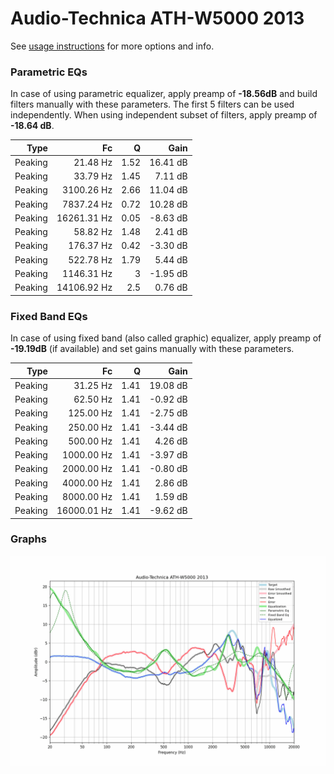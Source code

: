 # Audio-Technica ATH-W5000 2013
See [usage instructions](https://github.com/jaakkopasanen/AutoEq#usage) for more options and info.

### Parametric EQs
In case of using parametric equalizer, apply preamp of **-18.56dB** and build filters manually
with these parameters. The first 5 filters can be used independently.
When using independent subset of filters, apply preamp of **-18.64 dB**.

| Type    | Fc          |    Q | Gain     |
|--------:|------------:|-----:|---------:|
| Peaking | 21.48 Hz    | 1.52 | 16.41 dB |
| Peaking | 33.79 Hz    | 1.45 | 7.11 dB  |
| Peaking | 3100.26 Hz  | 2.66 | 11.04 dB |
| Peaking | 7837.24 Hz  | 0.72 | 10.28 dB |
| Peaking | 16261.31 Hz | 0.05 | -8.63 dB |
| Peaking | 58.82 Hz    | 1.48 | 2.41 dB  |
| Peaking | 176.37 Hz   | 0.42 | -3.30 dB |
| Peaking | 522.78 Hz   | 1.79 | 5.44 dB  |
| Peaking | 1146.31 Hz  | 3    | -1.95 dB |
| Peaking | 14106.92 Hz | 2.5  | 0.76 dB  |

### Fixed Band EQs
In case of using fixed band (also called graphic) equalizer, apply preamp of **-19.19dB**
(if available) and set gains manually with these parameters.

| Type    | Fc          |    Q | Gain     |
|--------:|------------:|-----:|---------:|
| Peaking | 31.25 Hz    | 1.41 | 19.08 dB |
| Peaking | 62.50 Hz    | 1.41 | -0.92 dB |
| Peaking | 125.00 Hz   | 1.41 | -2.75 dB |
| Peaking | 250.00 Hz   | 1.41 | -3.44 dB |
| Peaking | 500.00 Hz   | 1.41 | 4.26 dB  |
| Peaking | 1000.00 Hz  | 1.41 | -3.97 dB |
| Peaking | 2000.00 Hz  | 1.41 | -0.80 dB |
| Peaking | 4000.00 Hz  | 1.41 | 2.86 dB  |
| Peaking | 8000.00 Hz  | 1.41 | 1.59 dB  |
| Peaking | 16000.01 Hz | 1.41 | -9.62 dB |

### Graphs
![](./Audio-Technica%20ATH-W5000%202013.png)